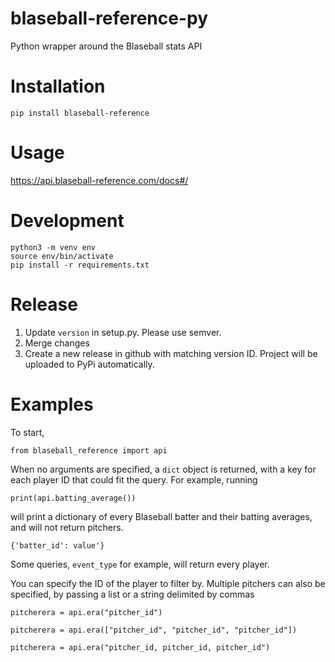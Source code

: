 # blaseball-reference-py
Python wrapper around the Blaseball stats API

# Installation
```
pip install blaseball-reference
```

# Usage
https://api.blaseball-reference.com/docs#/

# Development
```
python3 -m venv env
source env/bin/activate
pip install -r requirements.txt
```

# Release
1. Update `version` in setup.py. Please use semver.
2. Merge changes
3. Create a new release in github with matching version ID. Project will be uploaded to PyPi automatically.

# Examples
To start,
```
from blaseball_reference import api
```


When no arguments are specified, a ```dict``` object is returned, with a key for each player ID that could fit the query. For example, running
```
print(api.batting_average())
```
will print a dictionary of every Blaseball batter and their batting averages, and will not return pitchers.
```
{'batter_id': value'}
```


Some queries, ```event_type``` for example, will return every player.


You can specify the ID of the player to filter by. Multiple pitchers can also be specified, by passing a list or a string delimited by commas
```
pitcherera = api.era("pitcher_id")
```
```
pitcherera = api.era(["pitcher_id", "pitcher_id", "pitcher_id"])
```
```
pitcherera = api.era("pitcher_id, pitcher_id, pitcher_id")
```
